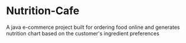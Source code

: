 # Nutrition-Cafe
A java e-commerce project built for ordering food online and generates nutrition chart based on the customer's ingredient preferences

